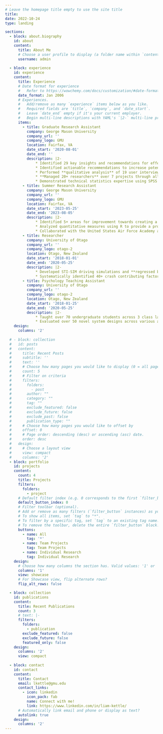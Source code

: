 ```yaml
---
# Leave the homepage title empty to use the site title
title:
date: 2022-10-24
type: landing

sections:
  - block: about.biography
    id: about
    content:
      title: About Me
      # Choose a user profile to display (a folder name within `content/authors/`)
      username: admin
      
  - block: experience
    id: experience
    content:
      title: Experience
      # Date format for experience
      #   Refer to https://wowchemy.com/docs/customization/#date-format
      date_format: Jan 2006
      # Experiences.
      #   Add/remove as many `experience` items below as you like.
      #   Required fields are `title`, `company`, and `date_start`.
      #   Leave `date_end` empty if it's your current employer.
      #   Begin multi-line descriptions with YAML's `|2-` multi-line prefix.
      items:
        - title: Graduate Research Assistant
          company: George Mason University
          company_url: ''
          company_logo: GMU
          location: Fairfax, VA
          date_start: '2020-08-01'
          date_end: ''
          description: |2- 
              * Identified 29 key insights and recommendations for effective communication between autonomous vehicles and drivers through a **systematic review** of 31 articles and analyzing 8500+ comments across 128 participants.
              * Identified actionable recommendations to increase potential for product growth of meal delivery services through **task, competitor**, and **heuristic analysis**, 5+ **user interviews**, and iterative **prototyping** to explore users' behaviors and motivations.
              * Performed **qualitative analysis** of 19 user interviews and over 1,500 comments from online public forums identifying 21 emerging themes across the parallel studies to improve accessibility, communication style, and user experiences of mental health AI chatbots.
              * **Managed 20+ researchers** over 7 projects through all phases of research, from study design (literature reviews and planing), data collection (in-person and online recrtuiment), and analysis (qualitative thematic analysis, ANOVA, moderation analysis).
              * Demonstrated technical statistics expertise using SPSS and R statistical software to analyze **quantitative** (ANOVA, multiple regression, psychometrics, Bayesian) and **qualitative** (thematic analysis) data including structured and unstructured surveys, performance metrics, and usability tests.
        - title: Summer Research Assistant
          company: George Mason University
          company_url: ''
          company_logo: GMU
          location: Fairfax, VA
          date_start: '2023-05-25'
          date_end: '2023-08-05'
          description: |2- 
              * Identified 5+ areas for improvement towards creating a testbed for human-machine teaming in space operations through conducting an experimental study with 20 participants.
              * Analyzed quantitative measures using R to provide a proof-of-concept in support of future grants towards human-machine teaming.
              * Collaborated with the United States Air Force Academy and mentored 2 cadets in end-to-end research.
        - title: Researcher
          company: University of Otago
          company_url: ''
          company_logo: otago-2
          location: Otago, New Zealand
          date_start: '2018-01-01'
          date_end: '2020-05-25'
          description: |2-
              * Developed STI-SIM driving simulations and **regressed behavioral changes** on quantitative survey data of 100+ participants using SPSS to identify distinct youth driver risk factors across visibility conditions.
              * Systematically identified 40+ crash contributing factors at rail level crossings across New Zealand and Australia through **thematic analysis** of investigation reports and **Subject Matter Expert survey**.
        - title: Psychology Teaching Assistant
          company: University of Otago
          company_url: ''
          company_logo: otago-2
          location: Otago, New Zealand
          date_start: '2018-01-25'
          date_end: '2020-05-25'
          description: |2-
              * Taught over 70 undergraduate students across 3 class laboratories, graded 100% of student assignments, and provided constructive feedback for students.
              * Evaluated over 50 novel system designs across various applications of Human Factors and provided recommendations for future accident analyses.
    design:
      columns: '2'
      
  # - block: collection
  #   id: posts
  #   content:
  #     title: Recent Posts
  #     subtitle: ''
  #     text: ''
  #     # Choose how many pages you would like to display (0 = all pages)
  #     count: 5
  #     # Filter on criteria
  #     filters:
  #       folders:
  #         - post
  #       author: ""
  #       category: ""
  #       tag: ""
  #       exclude_featured: false
  #       exclude_future: false
  #       exclude_past: false
  #       publication_type: ""
  #     # Choose how many pages you would like to offset by
  #     offset: 0
  #     # Page order: descending (desc) or ascending (asc) date.
  #     order: desc
  #   design:
  #     # Choose a layout view
  #     view: compact
  #     columns: '2'
  - block: portfolio
    id: projects
    content:
      count: 4      
      title: Projects
      filters:
        folders:
          - project
      # Default filter index (e.g. 0 corresponds to the first `filter_button` instance below).
      default_button_index: 0
      # Filter toolbar (optional).
      # Add or remove as many filters (`filter_button` instances) as you like.
      # To show all items, set `tag` to "*".
      # To filter by a specific tag, set `tag` to an existing tag name.
      # To remove the toolbar, delete the entire `filter_button` block.
      buttons:
        - name: All
          tag: '*'
        - name: Team Projects
          tag: Team Projects
        - name: Individual Research
          tag: Individual Research
    design:
      # Choose how many columns the section has. Valid values: '1' or '2'.
      columns: '1'
      view: showcase
      # For Showcase view, flip alternate rows?
      flip_alt_rows: false

  - block: collection
    id: publications
    content:
      title: Recent Publications
      count: 3
      # text: |-
      filters:
        folders:
          - publication
        exclude_featured: false
        exclude_future: false
        featured_only: false
    design:
      columns: '2'
      view: compact
      
  - block: contact
    id: contact
    content:
      title: Contact
      email: lkettle@gmu.edu
      contact_links:
        - icon: linkedin
          icon_pack: fab
          name: Connect with me!
          link: https://www.linkedin.com/in/liam-kettle/
      # Automatically link email and phone or display as text?
      autolink: true
    design:
      columns: '2'
---
```

